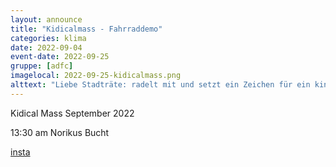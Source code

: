 ```yaml
---
layout: announce
title: "Kidicalmass - Fahrraddemo"
categories: klima 
date: 2022-09-04
event-date: 2022-09-25
gruppe: [adfc]
imagelocal: 2022-09-25-kidicalmass.png
alttext: "Liebe Stadträte: radelt mit und setzt ein Zeichen für ein kinderfreundliches Nürnberg! So, 25. Sept, 13:30 Uhr, Norikus Bucht. Im Bild ist zudem eine Kinderzeichnung mit vier Personen, eine Ampel und ein Verkehrszeichen zu sehen."
---
```


Kidical Mass September 2022

13:30 am Norikus Bucht

[insta](https://www.instagram.com/p/Ch-mwddqT44/)
